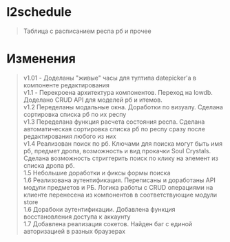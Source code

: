 # l2schedule

> Таблица с расписанием респа рб и прочее

# Изменения

> v1.01 - Доделаны "живые" часы для тултипа datepicker'а в компоненте редактирования <br> v1.1 - Перекроена архитектура компонентов. Переход на lowdb. Доделано CRUD API для моделей рб и итемов. <br> v1.2 Переделаны модальные окна. Доработки по визуалу. Сделана сортировка списка рб по их респу<br> v1.3 Переделана функция расчета состояния респа. Сделана автоматическая сортировка списка рб по респу сразу после редактирования любого из них <br> v1.4 Реализован поиск по рб. Ключами для поиска могут быть имя рб, предмет дропа, возможность и вид прокачки Soul Crystals. Сделана возможность стриггерить поиск по клику на элемент из списка дропа рб. <br> 1.5 Небольшие доработки и фиксы формы поиска <br> 1.6 Реализована аутентификация. Переписаны и доработаны API модули предметов и РБ. Логика работы с CRUD операциями на клиенте перенесена из компонентов в соответствующие модули store <br> 1.6 Дорабоки аутентификации. Добавлена функция восстановления доступа к аккаунту <br> 1.7 Добавлена реализация сокетов. Найден баг с единой авторизацией в разных браузерах

